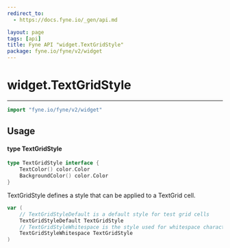 ```yaml
---
redirect_to:
  - https://docs.fyne.io/_gen/api.md

layout: page
tags: [api]
title: Fyne API "widget.TextGridStyle"
package: fyne.io/fyne/v2/widget
---
```

# widget.TextGridStyle
---
```go
import "fyne.io/fyne/v2/widget"
```

## Usage

#### type TextGridStyle

```go
type TextGridStyle interface {
	TextColor() color.Color
	BackgroundColor() color.Color
}
```

TextGridStyle defines a style that can be applied to a TextGrid cell.

```go
var (
	// TextGridStyleDefault is a default style for test grid cells
	TextGridStyleDefault TextGridStyle
	// TextGridStyleWhitespace is the style used for whitespace characters, if enabled
	TextGridStyleWhitespace TextGridStyle
)
```
